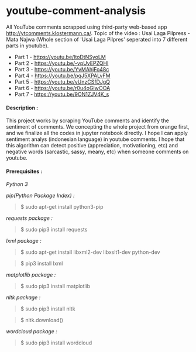 # youtube-comment-analysis

All YouTube comments scrapped using third-party web-based app http://ytcomments.klostermann.ca/. Topic of the video : Usai Laga Pilpress - Mata Najwa (Whole section of 'Usai Laga Pilpres' seperated into 7 different parts in youtube).

- Part 1 - https://youtu.be/ltoDtNSyoLM
- Part 2 - https://youtu.be/-vpUvEPZQHI
- Part 3 - https://youtu.be/YvMAhjFo48c 
- Part 4 - https://youtu.be/pqJ5XPALvFM
- Part 5 - https://youtu.be/vUnzCSfDJgQ
- Part 6 - https://youtu.be/r0u4oGIwOOA 
- Part 7 - https://youtu.be/9ON1ZJV4K_s

#### Description :
This project works by scraping YouTube comments and identify the sentiment of comments. We concepting the whole project from orange first, and we finalize all the codes in jupyter notebook directly. I hope I can apply sentiment analys (indonesian language) in youtube comments. I hope that this algorithm can detect positive (appreciation, motivationing, etc) and negative words (sarcastic, sassy, meany, etc) when someone comments on youtube.


#### Prerequisites :
_Python 3_

_pip(Python Package Index) :_

> $ sudo apt-get install python3-pip

_requests package :_

> $ sudo pip3 install requests

_lxml package :_

> $ sudo apt-get install libxml2-dev libxslt1-dev python-dev

> $ pip3 install lxml

_matplotlib package :_

> $ sudo pip3 install matplotlib

_nltk package :_

> $ sudo pip3 install nltk

> $ nltk.download()

_wordcloud package :_

> $ sudo pip3 install wordcloud
